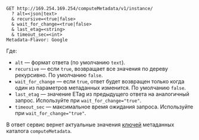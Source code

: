 ```http request
GET http://169.254.169.254/computeMetadata/v1/instance/
  ? alt=<json|text>
  & recursive=<true|false>
  & wait_for_change=<true|false>
  & last_etag=<string>
  & timeout_sec=<int>
Metadata-Flavor: Google
```

Где:
* `alt` — формат ответа (по умолчанию `text`).
* `recursive` — если `true`, возвращает все значения по дереву рекурсивно. По умолчанию `false`.
* `wait_for_change` — если `true`, ответ будет возвращен только когда один из параметров метаданных изменится. По умолчанию `false`.
* `last_etag` — значение ETag из предыдущего ответа на аналогичный запрос. Используйте при `wait_for_change="true"`.
* `timeout_sec` — максимальное время ожидания запроса. Используйте при `wait_for_change="true"`.

В ответ сервис вернет актуальные значения [ключей](../../../compute/concepts/metadata/directories.md#dir-compute) метаданных каталога `computeMetadata`.